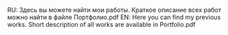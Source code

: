 RU: Здесь вы можете найти мои работы. Краткое описание всех работ можно найти в файле Портфолио.pdf
EN: Here you can find my previous works. Short description of all works are available in Portfolio.pdf
